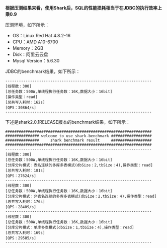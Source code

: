 **根据压测结果来看，使用Shark后，SQL的性能损耗相当于在JDBC的执行效率上乘0.9**

压测环境，如下所示：<br>
- OS：Linux Red Hat 4.8.2-16<br>
- CPU：AMD A10-6700<br>
- Memory：2GB<br>
- Disk：阿里云云盘
- Mysql Version：5.6.30<br>

JDBC的benchmark结果，如下所示：

```Shell
-----------------------------------------------------------------
[线程数：300]                                                 
[总任务数：500W,单线程执行任务数：16K,数据大小：16bit]                                                
[操作类型：read]
[总共写入耗时：162s]  
[QPS：30864/s]      
-----------------------------------------------------------------
```

下述是shark2.0.1RELEASE版本的benchmark结果，如下所示：

```Shell
#################################################################
############### welcome to use shark-benchmark ##################
###############     shark benchmark result     ##################
#################################################################
-----------------------------------------------------------------
[线程数：300]                                                 
[总任务数：500W,单线程执行任务数：16K,数据大小：16bit]                                                
[分库分片模式：表名连续的多库多表模式(dbSize：2,tbSize：4),操作类型：read]
[总共写入耗时：181s]  
[QPS：27624/s]       
-----------------------------------------------------------------
[线程数：300]                                                 
[总任务数：500W,单线程执行任务数：16K,数据大小：16bit]                                                
[分库分片模式：非表名连续的多库多表模式(dbSize：2,tbSize：4),操作类型：read]
[总共写入耗时：176s]  
[QPS：28409/s] 
-----------------------------------------------------------------
[线程数：300]                                                 
[总任务数：500W,单线程执行任务数：16K,数据大小：16bit]                                                
[分库分片模式：单库多表模式(dbSize：1,tbSize：4),操作类型：read]
[总共写入耗时：169s]  
[QPS：29585/s] 
-----------------------------------------------------------------
```